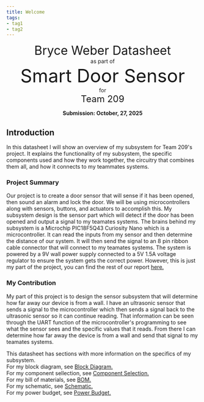 ```yaml
---
title: Welcome
tags:
- tag1
- tag2
---
```

<center>
<font size= "6">Bryce Weber Datasheet</font><br>
as part of<br>
<font size= "8"> Smart Door Sensor</font><br>
for<br>
<font size= "5"> Team 209 </font><br>

**Submission: October, 27, 2025**
</center>

## Introduction

In this datasheet I will show an overview of my subsystem for Team 209's project. It explains the functionality of my subsystem, the specific components used and how they work together, the circuitry that combines them all, and how it connects to my teammates systems. 


### Project Summary

Our project is to create a door sensor that will sense if it has been opened, then sound an alarm and lock the door. We will be using microcontrollers along with sensors, buttons, and actuators to accomplish this. My subsystem design is the sensor part which will detect if the door has been opened and output a signal to my teamates systems. The brains behind my subsystem is a Microchip PIC18F5Q43 Curiosity Nano which is a microcontroller. It can read the inputs from my sensor and then determine the distance of our system. It will then send the signal to an 8 pin ribbon cable connector that will connect to my teamates systems. The system is powered by a 9V wall power supply connected to a 5V 1.5A voltage regulator to ensure the system gets the correct power. However, this is just my part of the project, you can find the rest of our report [here.](https://asu-egr304-2025-f-209.github.io/)


### My Contribution

My part of this project is to design the sensor subsystem that will determine how far away our device is from a wall. I have an ultrasonic sensor that sends a signal to the microcontroller which then sends a signal back to the ultrasonic sensor so it can continue reading. That information can be seen through the UART function of the microcontroller's programming to see what the sensor sees and the specific values that it reads. From there I can determine how far away the device is from a wall and send that signal to my teamates systems. 

This datasheet has sections with more information on the specifics of my subsystem. <br>
For my block diagram, see [Block Diagram.](https://cottagefox.github.io/01-Block-Diagram/Block-Diagram/) <br>
For my component sellection, see [Component Selection.](https://cottagefox.github.io/02-Component-Selection/Component-Selection/) <br>
For my bill of materials, see [BOM.](https://cottagefox.github.io/03-BOM/BOM/) <br>
For my schematic, see [Schematic.](https://cottagefox.github.io/04-Schematic/schematic/) <br>
For my power budget, see [Power Budget.](https://cottagefox.github.io/05-Power-Budget/Power-Budget/) 

